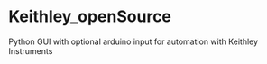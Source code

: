 # Keithley_openSource
Python GUI with optional arduino input for automation with Keithley Instruments
